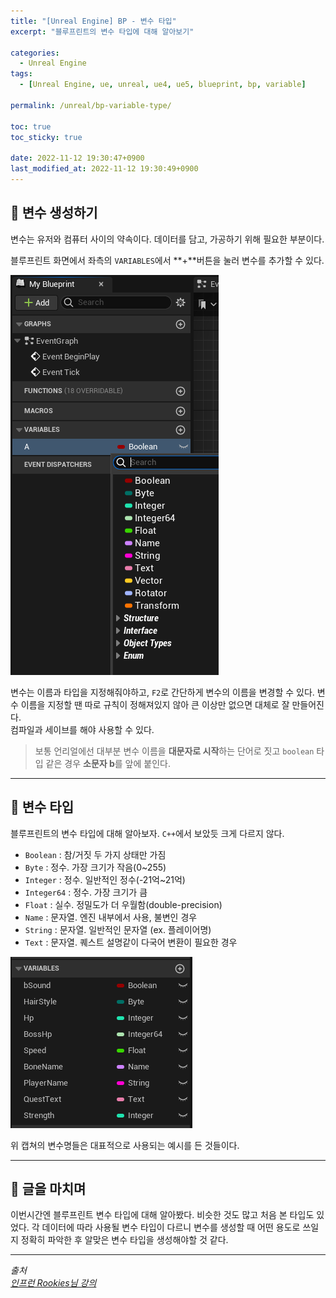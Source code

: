 ```yaml
---
title: "[Unreal Engine] BP - 변수 타입"
excerpt: "블루프린트의 변수 타입에 대해 알아보기"

categories:
  - Unreal Engine
tags:
  - [Unreal Engine, ue, unreal, ue4, ue5, blueprint, bp, variable]

permalink: /unreal/bp-variable-type/

toc: true
toc_sticky: true

date: 2022-11-12 19:30:47+0900
last_modified_at: 2022-11-12 19:30:49+0900
---
```


## 👻 변수 생성하기
변수는 유저와 컴퓨터 사이의 약속이다. 데이터를 담고, 가공하기 위해 필요한 부분이다.

블루프린트 화면에서 좌측의 ``` VARIABLES ```에서 **+**버튼을 눌러 변수를 추가할 수 있다.   

![Alt Text](/assets/images/posts_img/engines/unreal/blueprint/data-control/bp-variable-type/create-variable.PNG)   

변수는 이름과 타입을 지정해줘야하고, ``` F2 ```로 간단하게 변수의 이름을 변경할 수 있다. 변수 이름을 지정할 땐 따로 규칙이 정해져있지 않아 큰 이상만 없으면 대체로 잘 만들어진다.   
컴파일과 세이브를 해야 사용할 수 있다.

> 보통 언리얼에선 대부분 변수 이름을 **대문자로 시작**하는 단어로 짓고 ``` boolean ``` 타입 같은 경우 **소문자 b**를 앞에 붙인다.

***

## 👻 변수 타입
블루프린트의 변수 타입에 대해 알아보자. ``` C++ ```에서 보았듯 크게 다르지 않다.

- ``` Boolean ``` : 참/거짓 두 가지 상태만 가짐
- ``` Byte ``` : 정수. 가장 크기가 작음(0~255)
- ``` Integer ``` : 정수. 일반적인 정수(-21억~21억)
- ``` Integer64 ``` : 정수. 가장 크기가 큼
- ``` Float ``` : 실수. 정밀도가 더 우월함(double-precision)
- ``` Name ``` : 문자열. 엔진 내부에서 사용, 불변인 경우
- ``` String ``` : 문자열. 일반적인 문자열 (ex. 플레이어명)
- ``` Text ``` : 문자열. 퀘스트 설명같이 다국어 변환이 필요한 경우

![Alt Text](/assets/images/posts_img/engines/unreal/blueprint/data-control/bp-variable-type/variables.PNG)   

위 캡쳐의 변수명들은 대표적으로 사용되는 예시를 든 것들이다.

***

## 👻 글을 마치며
이번시간엔 블루프린트 변수 타입에 대해 알아봤다. 비슷한 것도 많고 처음 본 타입도 있었다. 각 데이터에 따라 사용될 변수 타입이 다르니 변수를 생성할 때 어떤 용도로 쓰일지 정확히 파악한 후 알맞은 변수 타입을 생성해야할 것 같다.

***

_출처_   
_[인프런 Rookies님 강의](https://inf.run/TSqC)_   